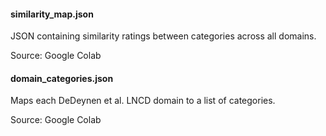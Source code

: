 #### similarity_map.json
JSON containing similarity ratings between categories across all domains.

Source: Google Colab


#### domain_categories.json
Maps each DeDeynen et al. LNCD domain to a list of categories.

Source: Google Colab
